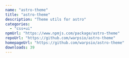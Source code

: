 ```yaml
---
name: "astro-theme"
title: "astro-theme"
description: "Theme utils for astro"
categories:
  - "css+ui"
npmUrl: "https://www.npmjs.com/package/astro-theme"
repoUrl: "https://github.com/warpsio/astro-theme"
homepageUrl: "https://github.com/warpsio/astro-theme"
downloads: 39
---
```

